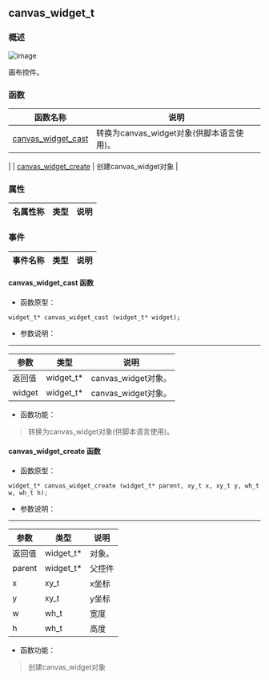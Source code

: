 ## canvas\_widget\_t
### 概述
![image](images/canvas_widget_t_0.png)

 画布控件。
### 函数
<p id="canvas_widget_t_methods">

| 函数名称 | 说明 | 
| -------- | ------------ | 
| <a href="#canvas_widget_t_canvas_widget_cast">canvas\_widget\_cast</a> |  转换为canvas_widget对象(供脚本语言使用)。 |
| <a href="#canvas_widget_t_canvas_widget_create">canvas\_widget\_create</a> |  创建canvas_widget对象 |
### 属性
<p id="canvas_widget_t_properties">

| 名属性称 | 类型 | 说明 | 
| -------- | ----- | ------------ | 
### 事件
<p id="canvas_widget_t_events">

| 事件名称 | 类型  | 说明 | 
| -------- | ----- | ------- | 
#### canvas\_widget\_cast 函数
* 函数原型：

```
widget_t* canvas_widget_cast (widget_t* widget);
```

* 参数说明：

-----------------------

| 参数 | 类型 | 说明 |
| -------- | ----- | --------- |
| 返回值 | widget\_t* | canvas\_widget对象。 |
| widget | widget\_t* | canvas\_widget对象。 |
* 函数功能：

> <p id="canvas_widget_t_canvas_widget_cast"> 转换为canvas_widget对象(供脚本语言使用)。



#### canvas\_widget\_create 函数
* 函数原型：

```
widget_t* canvas_widget_create (widget_t* parent, xy_t x, xy_t y, wh_t w, wh_t h);
```

* 参数说明：

-----------------------

| 参数 | 类型 | 说明 |
| -------- | ----- | --------- |
| 返回值 | widget\_t* | 对象。 |
| parent | widget\_t* | 父控件 |
| x | xy\_t | x坐标 |
| y | xy\_t | y坐标 |
| w | wh\_t | 宽度 |
| h | wh\_t | 高度 |
* 函数功能：

> <p id="canvas_widget_t_canvas_widget_create"> 创建canvas_widget对象



